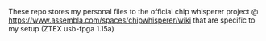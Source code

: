 These repo stores my personal files to the official chip whisperer project @ https://www.assembla.com/spaces/chipwhisperer/wiki that are specific to my setup (ZTEX usb-fpga 1.15a)
